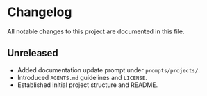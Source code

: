 # Changelog

All notable changes to this project are documented in this file.

## Unreleased
- Added documentation update prompt under `prompts/projects/`.
- Introduced `AGENTS.md` guidelines and `LICENSE`.
- Established initial project structure and README.
